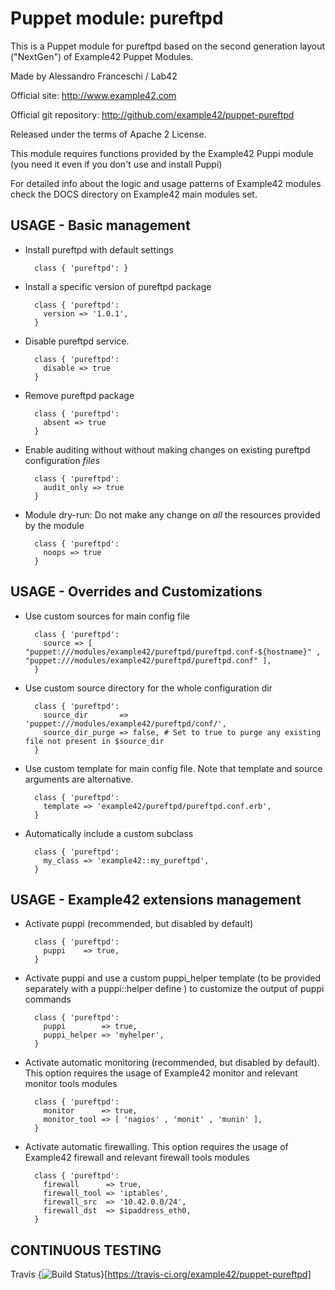 # Puppet module: pureftpd

This is a Puppet module for pureftpd based on the second generation layout ("NextGen") of Example42 Puppet Modules.

Made by Alessandro Franceschi / Lab42

Official site: http://www.example42.com

Official git repository: http://github.com/example42/puppet-pureftpd

Released under the terms of Apache 2 License.

This module requires functions provided by the Example42 Puppi module (you need it even if you don't use and install Puppi)

For detailed info about the logic and usage patterns of Example42 modules check the DOCS directory on Example42 main modules set.


## USAGE - Basic management

* Install pureftpd with default settings

        class { 'pureftpd': }

* Install a specific version of pureftpd package

        class { 'pureftpd':
          version => '1.0.1',
        }

* Disable pureftpd service.

        class { 'pureftpd':
          disable => true
        }

* Remove pureftpd package

        class { 'pureftpd':
          absent => true
        }

* Enable auditing without without making changes on existing pureftpd configuration *files*

        class { 'pureftpd':
          audit_only => true
        }

* Module dry-run: Do not make any change on *all* the resources provided by the module

        class { 'pureftpd':
          noops => true
        }


## USAGE - Overrides and Customizations
* Use custom sources for main config file 

        class { 'pureftpd':
          source => [ "puppet:///modules/example42/pureftpd/pureftpd.conf-${hostname}" , "puppet:///modules/example42/pureftpd/pureftpd.conf" ], 
        }


* Use custom source directory for the whole configuration dir

        class { 'pureftpd':
          source_dir       => 'puppet:///modules/example42/pureftpd/conf/',
          source_dir_purge => false, # Set to true to purge any existing file not present in $source_dir
        }

* Use custom template for main config file. Note that template and source arguments are alternative. 

        class { 'pureftpd':
          template => 'example42/pureftpd/pureftpd.conf.erb',
        }

* Automatically include a custom subclass

        class { 'pureftpd':
          my_class => 'example42::my_pureftpd',
        }


## USAGE - Example42 extensions management 
* Activate puppi (recommended, but disabled by default)

        class { 'pureftpd':
          puppi    => true,
        }

* Activate puppi and use a custom puppi_helper template (to be provided separately with a puppi::helper define ) to customize the output of puppi commands 

        class { 'pureftpd':
          puppi        => true,
          puppi_helper => 'myhelper', 
        }

* Activate automatic monitoring (recommended, but disabled by default). This option requires the usage of Example42 monitor and relevant monitor tools modules

        class { 'pureftpd':
          monitor      => true,
          monitor_tool => [ 'nagios' , 'monit' , 'munin' ],
        }

* Activate automatic firewalling. This option requires the usage of Example42 firewall and relevant firewall tools modules

        class { 'pureftpd':       
          firewall      => true,
          firewall_tool => 'iptables',
          firewall_src  => '10.42.0.0/24',
          firewall_dst  => $ipaddress_eth0,
        }


## CONTINUOUS TESTING

Travis {<img src="https://travis-ci.org/example42/puppet-pureftpd.png?branch=master" alt="Build Status" />}[https://travis-ci.org/example42/puppet-pureftpd]
